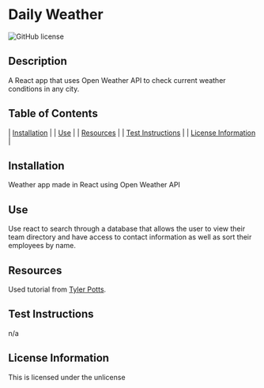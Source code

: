 # Daily Weather
  ![GitHub license](https://img.shields.io/badge/license-unlicense-blue.svg)

  ## Description
  A React app that uses Open Weather API to check current weather conditions in any city.

  <!-- ## Deployed Site
  [Daily Weather](https://evening-sierra-18713.herokuapp.com/)
  ![walkthrough](./public/images/walkthrough.png) -->


  ## Table of Contents
  
| [Installation](#installation) |
| [Use](#use) |
| [Resources](#resources) |
| [Test Instructions](#test-instructions) |
| [License Information](#license-information) |
    
  ## Installation
  Weather app made in React using Open Weather API
  
  ## Use
  Use react to search through a database that allows the user to view their team directory and have access to contact information as well as sort their employees by name.

  ## Resources
  Used tutorial from [Tyler Potts](https://www.youtube.com/watch?v=GuA0_Z1llYU).
  
  ## Test Instructions
  n/a
  
  ## License Information
  This is licensed under the unlicense
